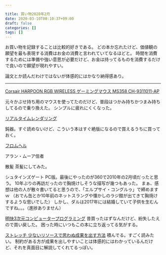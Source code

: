 ```yaml
---

title: 買い物2020年2月
date: 2020-03-10T00:10:37+09:00
draft: false
categories: []
tags: []
---
```


お買い物を記録することは比較的好きである。
どの本か忘れたけど、価値観の願望を最も表現する消費はお金の消費と言われていてなるほどと。
時間を消費するためには準備や強い意思が必要だけど、お金は持ってるものを消費するだけで良いので願望が現れやすい。

論文とか読んだわけではないが体感的にはかなり納得感あり。

---
[Corsair HARPOON RGB WIRELESS ゲーミングマウス MS358 CH-9311011-AP](https://www.amazon.co.jp/Corsair-HARPOON-WIRELESS-%E3%82%B2%E3%83%BC%E3%83%9F%E3%83%B3%E3%82%B0%E3%83%9E%E3%82%A6%E3%82%B9-CH-9311011-AP/dp/B07MZFL4YL/ref=asc_df_B07MZFL4YL/?tag=jpgo-22&linkCode=df0&hvadid=280436699721&hvpos=&hvnetw=g&hvrand=4218682777987572372&hvpone=&hvptwo=&hvqmt=&hvdev=c&hvdvcmdl=&hvlocint=&hvlocphy=1009312&hvtargid=pla-636255966456&psc=1&th=1&psc=1)

元々かぶせ持ち用のマウスを使ってたのだけど、普段はつかみ持ちかつまみ持ちしてるので乗り換えた。
シンプルに疲れにくくなった。

[リアルタイムレンダリング](https://www.amazon.co.jp/%E3%83%AA%E3%82%A2%E3%83%AB%E3%82%BF%E3%82%A4%E3%83%A0%E3%83%AC%E3%83%B3%E3%83%80%E3%83%AA%E3%83%B3%E3%82%B0-Real-Time-Rendering-Fourth/dp/4862464580/ref=sr_1_1?__mk_ja_JP=%E3%82%AB%E3%82%BF%E3%82%AB%E3%83%8A&keywords=%E3%83%AA%E3%82%A2%E3%83%AB%E3%82%BF%E3%82%A4%E3%83%A0%E3%83%AC%E3%83%B3%E3%83%80%E3%83%AA%E3%83%B3%E3%82%B0&qid=1583767027&sr=8-1)

鈍器。すぐ読めないけど、こういう本はすぐ絶版になるので買えるうちに買っておく。

[フロムヘル](https://www.amazon.co.jp/%E3%83%95%E3%83%AD%E3%83%A0%E3%83%BB%E3%83%98%E3%83%AB-%E6%96%B0%E8%A3%85%E5%90%88%E6%9C%AC-%E3%82%A2%E3%83%A9%E3%83%B3%E3%83%BB%E3%83%A0%E3%83%BC%E3%82%A2/dp/4622088592/ref=sr_1_1?__mk_ja_JP=%E3%82%AB%E3%82%BF%E3%82%AB%E3%83%8A&keywords=%E3%83%95%E3%83%AD%E3%83%A0%E3%83%98%E3%83%AB&qid=1583767097&sr=8-1)

アラン・ムーア信者

散髪
茶髪にしてみた。

シュタインズゲート
PC版。最後にやったのが360で2010年の2月頃だったと思う。
10年ぶりの再訪だったので胸焼けしそうな描写が幾つもあった。
まぁ、感想は他の人が散々書いてると思うので、「エルプサイ・コングルゥ」で締めますｗ
（おでん缶とか10年前のネットスラングや懐かしのラジ館が出てきて胸焼けするような思いでした）
しかし、ダルは2017年には結婚していて子供を生むんですね。。。（進捗ありません）

[明快3次元コンピュータープログラミング](https://www.amazon.co.jp/%E6%98%8E%E8%A7%A3-3%E6%AC%A1%E5%85%83%E3%82%B3%E3%83%B3%E3%83%94%E3%83%A5%E3%83%BC%E3%82%BF%E3%82%B0%E3%83%A9%E3%83%95%E3%82%A3%E3%83%83%E3%82%AF%E3%82%B9-%E8%8D%92%E5%B1%8B-%E7%9C%9F%E4%BA%8C/dp/4320120779/ref=sr_1_1?__mk_ja_JP=%E3%82%AB%E3%82%BF%E3%82%AB%E3%83%8A&keywords=%E6%98%8E%E8%A7%A3+3%E6%AC%A1%E5%85%83&qid=1583767649&sr=8-1)
昔買ったはずなんだけど、紛失したえので買い戻した。
困った時にいつもこの本に立ち返ってる気がする。


[ストレッチ 少ないリソースで思わぬ成果を出す方法](https://www.amazon.co.jp/%E3%82%B9%E3%83%88%E3%83%AC%E3%83%83%E3%83%81-%E5%B0%91%E3%81%AA%E3%81%84%E3%83%AA%E3%82%BD%E3%83%BC%E3%82%B9%E3%81%A7%E6%80%9D%E3%82%8F%E3%81%AC%E6%88%90%E6%9E%9C%E3%82%92%E5%87%BA%E3%81%99%E6%96%B9%E6%B3%95-%E3%82%B9%E3%82%B3%E3%83%83%E3%83%88%E3%83%BB%E3%82%BD%E3%83%8D%E3%83%B3%E3%82%B7%E3%82%A7%E3%82%A4%E3%83%B3/dp/4903212645/ref=sr_1_1?__mk_ja_JP=%E3%82%AB%E3%82%BF%E3%82%AB%E3%83%8A&keywords=%E3%82%B9%E3%83%88%E3%83%AC%E3%83%83%E3%83%81+%E5%B0%91%E3%81%AA%E3%81%84%E3%83%AA%E3%82%BD%E3%83%BC%E3%82%B9&qid=1583767743&sr=8-1)
積んでる。すごく読みたい。
制約がある方が成果を出しやすいことは体感的にはわかっているんだけど、それを真面目に解説してくれてるっぽい。
